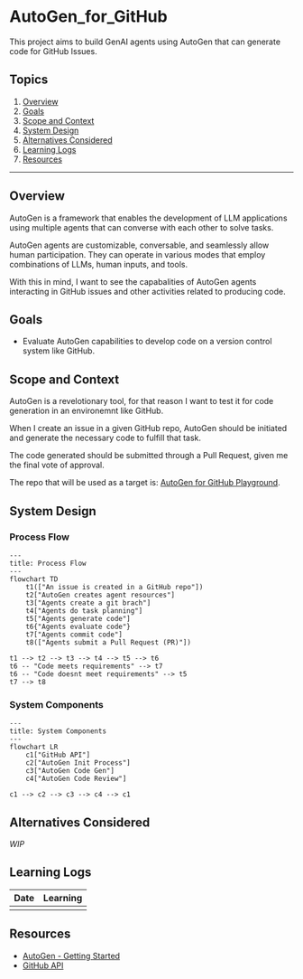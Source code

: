 # AutoGen_for_GitHub

This project aims to build GenAI agents using AutoGen that can generate code for GitHub Issues.

## Topics

1. [Overview](#overview)
2. [Goals](#goals)
3. [Scope and Context](#scope-and-context)
4. [System Design](#system-design)
5. [Alternatives Considered](#alternatives-considered)
6. [Learning Logs](#learning-logs)
7. [Resources](#resources)

---

## Overview

AutoGen is a framework that enables the development of LLM applications using multiple agents that can converse with each other to solve tasks.

AutoGen agents are customizable, conversable, and seamlessly allow human participation.
They can operate in various modes that employ combinations of LLMs, human inputs, and tools.

With this in mind, I want to see the capabalities of AutoGen agents interacting in GitHub issues and other activities related to producing code.

## Goals

- Evaluate AutoGen capabilities to develop code on a version control system like GitHub.

## Scope and Context

AutoGen is a revelotionary tool, for that reason I want to test it for code generation in an environemnt like GitHub.

When I create an issue in a given GitHub repo, AutoGen should be initiated and generate the necessary code to fulfill that task.

The code generated should be submitted through a Pull Request, given me the final vote of approval.

The repo that will be used as a target is: [AutoGen for GitHub Playground](https://github.com/kevinknights29/AutoGen_for_GitHub_Playground).

## System Design

### Process Flow

```mermaid
---
title: Process Flow
---
flowchart TD
    t1(["An issue is created in a GitHub repo"])
    t2["AutoGen creates agent resources"]
    t3["Agents create a git brach"]
    t4["Agents do task planning"]
    t5["Agents generate code"]
    t6{"Agents evaluate code"}
    t7["Agents commit code"]
    t8(["Agents submit a Pull Request (PR)"])

t1 --> t2 --> t3 --> t4 --> t5 --> t6
t6 -- "Code meets requirements" --> t7
t6 -- "Code doesnt meet requirements" --> t5
t7 --> t8
```

### System Components

```mermaid
---
title: System Components
---
flowchart LR
    c1["GitHub API"]
    c2["AutoGen Init Process"]
    c3["AutoGen Code Gen"]
    c4["AutoGen Code Review"]

c1 --> c2 --> c3 --> c4 --> c1
```

## Alternatives Considered

*WIP*

## Learning Logs

| Date | Learning |
|------|----------|
|      |          |

## Resources

- [AutoGen - Getting Started](https://microsoft.github.io/autogen/docs/Getting-Started/)
- [GitHub API](https://docs.github.com/en/rest?apiVersion=2022-11-28)
